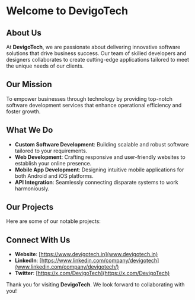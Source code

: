 # Welcome to DevigoTech

## About Us

At **DevigoTech**, we are passionate about delivering innovative software solutions that drive business success. Our team of skilled developers and designers collaborates to create cutting-edge applications tailored to meet the unique needs of our clients.

## Our Mission

To empower businesses through technology by providing top-notch software development services that enhance operational efficiency and foster growth.

## What We Do

- **Custom Software Development**: Building scalable and robust software tailored to your requirements.
- **Web Development**: Crafting responsive and user-friendly websites to establish your online presence.
- **Mobile App Development**: Designing intuitive mobile applications for both Android and iOS platforms.
- **API Integration**: Seamlessly connecting disparate systems to work harmoniously.

## Our Projects

Here are some of our notable projects:


## Connect With Us

- **Website**: [https://www.devigotech.in](www.devigotech.in)
- **LinkedIn**: [https://www.linkedin.com/company/devigotech](www.linkedin.com/company/devigotech/)
- **Twitter**: [https://x.com/DevigoTech](https://x.com/DevigoTech)

Thank you for visiting **DevigoTech**. We look forward to collaborating with you!
